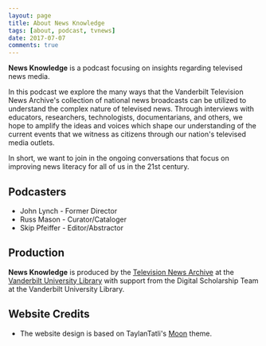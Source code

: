 ```yaml
---
layout: page
title: About News Knowledge
tags: [about, podcast, tvnews]
date: 2017-07-07
comments: true
---
```


**News Knowledge** is a podcast focusing on insights regarding televised news media.

In this podcast we explore the many ways that the Vanderbilt Television News Archive's collection of national news broadcasts can be utilized to understand the complex nature of televised news. Through interviews with educators, researchers, technologists, documentarians, and others, we hope to amplify the ideas and voices which shape our understanding of the current events that we witness as citizens through our nation's televised media outlets.

In short, we want to join in the ongoing conversations that focus on improving news literacy for all of us in the 21st century.

## Podcasters

* John Lynch - Former Director
* Russ Mason - Curator/Cataloger
* Skip Pfeiffer - Editor/Abstractor

## Production

**News Knowledge** is produced by the [Television News Archive](https://tvnews.vanderbilt.edu/) at the [Vanderbilt University Library](http://www.library.vanderbilt.edu/) with support from the Digital Scholarship Team at the Vanderbilt University Library.

## Website Credits

* The website design is based on TaylanTatli's [Moon](https://github.com/TaylanTatli/Moon) theme.


